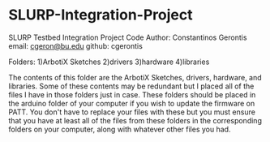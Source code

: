 # SLURP-Integration-Project
SLURP Testbed Integration Project Code
Author: Constantinos Gerontis
email:  cgeron@bu.edu
github: cgerontis

Folders:
1)ArbotiX Sketches
2)drivers
3)hardware
4)libraries

The contents of this folder are the ArbotiX Sketches, drivers, hardware, and libraries.
Some of these contents may be redundant but I placed all of the files I have in those 
folders just in case. These folders should be placed in the arduino folder of your computer
if you wish to update the firmware on PATT. You don't have to replace your files with these
but you must ensure that you have at least all of the files from these folders in the corresponding
folders on your computer, along with whatever other files you had.
